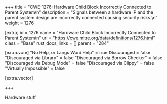+++
title = "CWE-1276: Hardware Child Block Incorrectly Connected to Parent System\n"
description = "Signals between a hardware IP and the parent system design are incorrectly connected causing security risks.\n"
weight = 1276

[extra]
id = 1276
name = "Hardware Child Block Incorrectly Connected to Parent System\n"
url = "https://cwe.mitre.org/data/definitions/1276.html"
class = "Base"
rust_docs_links = []
parent = "284"

[extra.vote]
"No Help, or Langs Wont Help" = true
Discouraged = false
"Discouraged via Library" = false
"Discouraged via Borrow Checker" = false
"Discouraged via Debug Mode" = false
"Discouraged via Clippy" = false
"Virtually Impossible" = false

[extra.vector]

+++

Hardware stuff